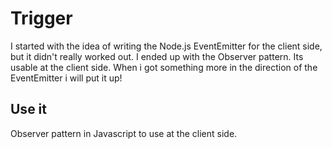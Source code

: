 
# Trigger

I started with the idea of writing the Node.js EventEmitter for the client side, but it didn't really worked out. I ended up with the Observer pattern. Its usable at the client side. When i got something more in the direction of the EventEmitter i will put it up!

## Use it

Observer pattern in Javascript to use at the client side. 
